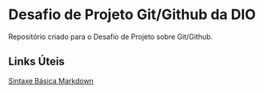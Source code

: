 # Desafio de Projeto Git/Github da DIO
Repositório criado para o Desafio de Projeto sobre Git/Github.


## Links Úteis
[Sintaxe Básica Markdown](https://www.markdownguide.org/basic-syntax/)

